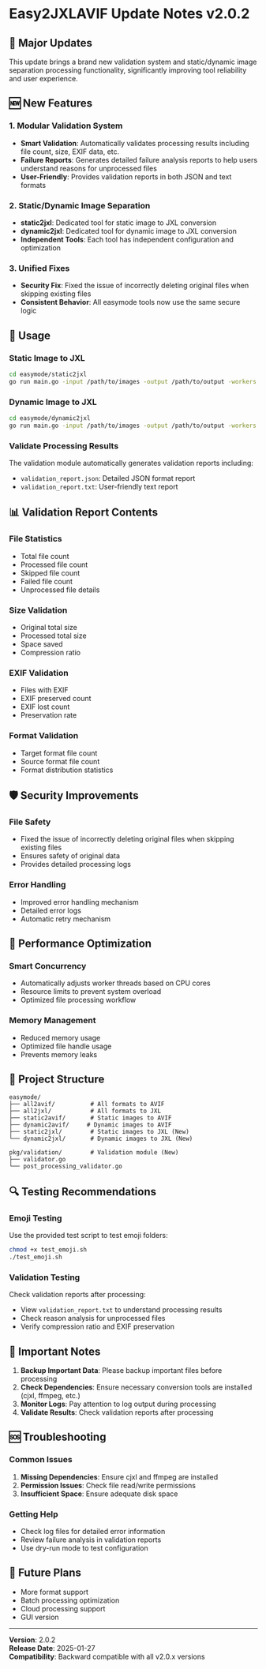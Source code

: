 # Easy2JXLAVIF Update Notes v2.0.2

## 🎉 Major Updates

This update brings a brand new validation system and static/dynamic image separation processing functionality, significantly improving tool reliability and user experience.

## 🆕 New Features

### 1. Modular Validation System
- **Smart Validation**: Automatically validates processing results including file count, size, EXIF data, etc.
- **Failure Reports**: Generates detailed failure analysis reports to help users understand reasons for unprocessed files
- **User-Friendly**: Provides validation reports in both JSON and text formats

### 2. Static/Dynamic Image Separation
- **static2jxl**: Dedicated tool for static image to JXL conversion
- **dynamic2jxl**: Dedicated tool for dynamic image to JXL conversion
- **Independent Tools**: Each tool has independent configuration and optimization

### 3. Unified Fixes
- **Security Fix**: Fixed the issue of incorrectly deleting original files when skipping existing files
- **Consistent Behavior**: All easymode tools now use the same secure logic

## 🔧 Usage

### Static Image to JXL
```bash
cd easymode/static2jxl
go run main.go -input /path/to/images -output /path/to/output -workers 4
```

### Dynamic Image to JXL
```bash
cd easymode/dynamic2jxl
go run main.go -input /path/to/images -output /path/to/output -workers 4
```

### Validate Processing Results
The validation module automatically generates validation reports including:
- `validation_report.json`: Detailed JSON format report
- `validation_report.txt`: User-friendly text report

## 📊 Validation Report Contents

### File Statistics
- Total file count
- Processed file count
- Skipped file count
- Failed file count
- Unprocessed file details

### Size Validation
- Original total size
- Processed total size
- Space saved
- Compression ratio

### EXIF Validation
- Files with EXIF
- EXIF preserved count
- EXIF lost count
- Preservation rate

### Format Validation
- Target format file count
- Source format file count
- Format distribution statistics

## 🛡️ Security Improvements

### File Safety
- Fixed the issue of incorrectly deleting original files when skipping existing files
- Ensures safety of original data
- Provides detailed processing logs

### Error Handling
- Improved error handling mechanism
- Detailed error logs
- Automatic retry mechanism

## 🚀 Performance Optimization

### Smart Concurrency
- Automatically adjusts worker threads based on CPU cores
- Resource limits to prevent system overload
- Optimized file processing workflow

### Memory Management
- Reduced memory usage
- Optimized file handle usage
- Prevents memory leaks

## 📁 Project Structure

```
easymode/
├── all2avif/          # All formats to AVIF
├── all2jxl/           # All formats to JXL
├── static2avif/       # Static images to AVIF
├── dynamic2avif/     # Dynamic images to AVIF
├── static2jxl/        # Static images to JXL (New)
└── dynamic2jxl/       # Dynamic images to JXL (New)

pkg/validation/        # Validation module (New)
├── validator.go
└── post_processing_validator.go
```

## 🔍 Testing Recommendations

### Emoji Testing
Use the provided test script to test emoji folders:
```bash
chmod +x test_emoji.sh
./test_emoji.sh
```

### Validation Testing
Check validation reports after processing:
- View `validation_report.txt` to understand processing results
- Check reason analysis for unprocessed files
- Verify compression ratio and EXIF preservation

## 📝 Important Notes

1. **Backup Important Data**: Please backup important files before processing
2. **Check Dependencies**: Ensure necessary conversion tools are installed (cjxl, ffmpeg, etc.)
3. **Monitor Logs**: Pay attention to log output during processing
4. **Validate Results**: Check validation reports after processing

## 🆘 Troubleshooting

### Common Issues
1. **Missing Dependencies**: Ensure cjxl and ffmpeg are installed
2. **Permission Issues**: Check file read/write permissions
3. **Insufficient Space**: Ensure adequate disk space

### Getting Help
- Check log files for detailed error information
- Review failure analysis in validation reports
- Use dry-run mode to test configuration

## 🎯 Future Plans

- More format support
- Batch processing optimization
- Cloud processing support
- GUI version

---

**Version**: 2.0.2  
**Release Date**: 2025-01-27  
**Compatibility**: Backward compatible with all v2.0.x versions
